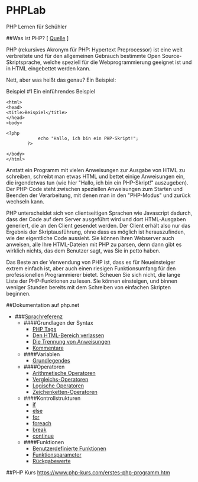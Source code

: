 # PHPLab
PHP Lernen für Schühler




##Was ist PHP? [ [Quelle](https://www.php.net/manual/de/intro-whatis.php) ]

PHP (rekursives Akronym für PHP: Hypertext Preprocessor) ist eine weit verbreitete und für den allgemeinen Gebrauch bestimmte Open Source-Skriptsprache, welche speziell für die Webprogrammierung geeignet ist und in HTML eingebettet werden kann.

Nett, aber was heißt das genau? Ein Beispiel:

Beispiel #1 Ein einführendes Beispiel
```<!DOCTYPE html>
<html>
<head>
<title>Beispiel</title>
</head>
<body>

<?php
            echo "Hallo, ich bin ein PHP-Skript!";
        ?>

</body>
</html>
```

Anstatt ein Programm mit vielen Anweisungen zur Ausgabe von HTML zu schreiben, schreibt man etwas HTML und bettet einige Anweisungen ein, die irgendetwas tun (wie hier "Hallo, ich bin ein PHP-Skript!" auszugeben). Der PHP-Code steht zwischen speziellen Anweisungen <?php und ?> zum Starten und Beenden der Verarbeitung, mit denen man in den "PHP-Modus" und zurück wechseln kann.

PHP unterscheidet sich von clientseitigen Sprachen wie Javascript dadurch, dass der Code auf dem Server ausgeführt wird und dort HTML-Ausgaben generiert, die an den Client gesendet werden. Der Client erhält also nur das Ergebnis der Skriptausführung, ohne dass es möglich ist herauszufinden, wie der eigentliche Code aussieht. Sie können Ihren Webserver auch anweisen, alle Ihre HTML-Dateien mit PHP zu parsen, denn dann gibt es wirklich nichts, das dem Benutzer sagt, was Sie in petto haben.

Das Beste an der Verwendung von PHP ist, dass es für Neueinsteiger extrem einfach ist, aber auch einen riesigen Funktionsumfang für den professionellen Programmierer bietet. Scheuen Sie sich nicht, die lange Liste der PHP-Funktionen zu lesen. Sie können einsteigen, und binnen weniger Stunden bereits mit dem Schreiben von einfachen Skripten beginnen.


##Dokumentation auf php.net

 - ###[Sprachreferenz](https://www.php.net/manual/de/langref.php)
   - ####Grundlagen der Syntax
     - [PHP Tags](https://www.php.net/manual/de/language.basic-syntax.phptags.php)
     - [Den HTML-Bereich verlassen](https://www.php.net/manual/de/language.basic-syntax.phpmode.php)
     - [Die Trennung von Anweisungen](https://www.php.net/manual/de/language.basic-syntax.instruction-separation.php)
     - [Kommentare](https://www.php.net/manual/de/language.basic-syntax.comments.php)
   - ####Variablen
     - [Grundlegendes](https://www.php.net/manual/de/language.variables.basics.php)
   - ####Operatoren
     - [Arithmetische Operatoren](https://www.php.net/manual/de/language.operators.arithmetic.php)
     - [Vergleichs-Operatoren](https://www.php.net/manual/de/language.operators.comparison.php)
     - [Logische Operatoren](https://www.php.net/manual/de/language.operators.logical.php)
     - [Zeichenketten-Operatoren](https://www.php.net/manual/de/language.operators.string.php)
   - ####Kontrollstrukturen
     - [if](https://www.php.net/manual/de/control-structures.if.php)
     - [else](https://www.php.net/manual/de/control-structures.else.php)
     - [for](https://www.php.net/manual/de/control-structures.for.php)
     - [foreach](https://www.php.net/manual/de/control-structures.foreach.php)
     - [break](https://www.php.net/manual/de/control-structures.break.php)
     - [continue](https://www.php.net/manual/de/control-structures.continue.php)
   - ####Funktionen
     - [Benutzerdefinierte Funktionen](https://www.php.net/manual/de/functions.user-defined.php)
     - [Funktionsparameter](https://www.php.net/manual/de/functions.arguments.php)
     - [Rückgabewerte](https://www.php.net/manual/de/functions.returning-values.php)


##PHP Kurs
https://www.php-kurs.com/erstes-php-programm.htm






